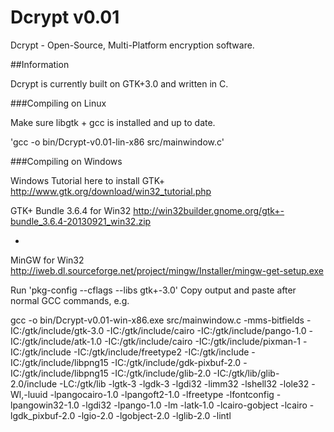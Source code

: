 Dcrypt v0.01
============

Dcrypt - Open-Source, Multi-Platform encryption software.


##Information

Dcrypt is currently built on GTK+3.0 and written in C.

###Compiling on Linux


Make sure libgtk + gcc is installed and up to date.

'gcc -o bin/Dcrypt-v0.01-lin-x86 src/mainwindow.c'


###Compiling on Windows

Windows Tutorial here to install GTK+ 
http://www.gtk.org/download/win32_tutorial.php

GTK+ Bundle 3.6.4 for Win32
http://win32builder.gnome.org/gtk+-bundle_3.6.4-20130921_win32.zip

+

MinGW for Win32 
http://iweb.dl.sourceforge.net/project/mingw/Installer/mingw-get-setup.exe

Run 'pkg-config --cflags --libs gtk+-3.0'
Copy output and paste after normal GCC commands, e.g.

gcc -o bin/Dcrypt-v0.01-win-x86.exe src/mainwindow.c -mms-bitfields -IC:/gtk/include/gtk-3.0 -IC:/gtk/include/cairo -IC:/gtk/include/pango-1.0 -IC:/gtk/include/atk-1.0 -IC:/gtk/include/cairo -IC:/gtk/include/pixman-1 -IC:/gtk/include -IC:/gtk/include/freetype2 -IC:/gtk/include -IC:/gtk/include/libpng15 -IC:/gtk/include/gdk-pixbuf-2.0 -IC:/gtk/include/libpng15 -IC:/gtk/include/glib-2.0 -IC:/gtk/lib/glib-2.0/include -LC:/gtk/lib -lgtk-3 -lgdk-3 -lgdi32 -limm32 -lshell32 -lole32 -Wl,-luuid -lpangocairo-1.0 -lpangoft2-1.0 -lfreetype -lfontconfig -lpangowin32-1.0 -lgdi32 -lpango-1.0 -lm -latk-1.0 -lcairo-gobject -lcairo -lgdk_pixbuf-2.0 -lgio-2.0 -lgobject-2.0 -lglib-2.0 -lintl





